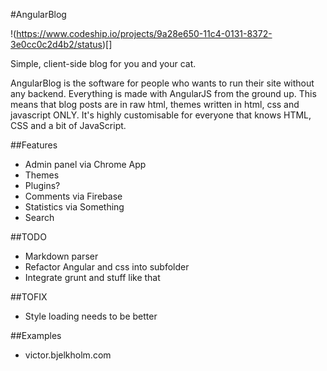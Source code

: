 #AngularBlog

!(https://www.codeship.io/projects/9a28e650-11c4-0131-8372-3e0cc0c2d4b2/status)[]

Simple, client-side blog for you and your cat.

AngularBlog is the software for people who wants to run their site without any backend. Everything is made with AngularJS from the ground up. This means that blog posts are in raw html, themes written in html, css and javascript ONLY. It's highly customisable for everyone that knows HTML, CSS and a bit of JavaScript.

##Features

* Admin panel via Chrome App
* Themes
* Plugins?
* Comments via Firebase
* Statistics via Something
* Search

##TODO

* Markdown parser
* Refactor Angular and css into subfolder
* Integrate grunt and stuff like that

##TOFIX

* Style loading needs to be better

##Examples

* victor.bjelkholm.com
